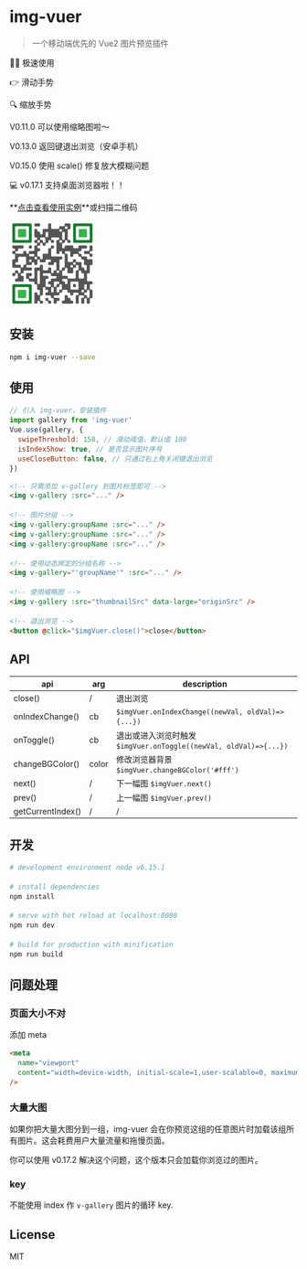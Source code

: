 # img-vuer

> 一个移动端优先的 Vue2 图片预览插件

:ok_woman: 极速使用

:point_right: 滑动手势

:mag: 缩放手势

V0.11.0 可以使用缩略图啦～

V0.13.0 返回键退出浏览（安卓手机）

V0.15.0 使用 scale() 修复放大模糊问题

:computer: v0.17.1 支持桌面浏览器啦！！

**[点击查看使用实例](https://ssshooter.github.io/img-vuer/index.html)**或扫描二维码

<img width="150px" src="./QRcode.png">

## 安装

```bash
npm i img-vuer --save
```

## 使用

```javascript
// 引入 img-vuer，安装插件
import gallery from 'img-vuer'
Vue.use(gallery, {
  swipeThreshold: 150, // 滑动阈值，默认值 100
  isIndexShow: true, // 是否显示图片序号
  useCloseButton: false, // 只通过右上角关闭键退出浏览
})
```

```html
<!-- 只需添加 v-gallery 到图片标签即可 -->
<img v-gallery :src="..." />

<!-- 图片分组 -->
<img v-gallery:groupName :src="..." />
<img v-gallery:groupName :src="..." />
<img v-gallery:groupName :src="..." />

<!-- 使用动态绑定的分组名称 -->
<img v-gallery="'groupName'" :src="..." />

<!-- 使用缩略图 -->
<img v-gallery :src="thumbnailSrc" data-large="originSrc" />

<!-- 退出浏览 -->
<button @click="$imgVuer.close()">close</button>
```

## API

| api               | arg   | description                                                       |
| ----------------- | ----- | ----------------------------------------------------------------- |
| close()           | /     | 退出浏览                                                          |
| onIndexChange()   | cb    | `$imgVuer.onIndexChange((newVal, oldVal)=>{...})`                 |
| onToggle()        | cb    | 退出或进入浏览时触发 `$imgVuer.onToggle((newVal, oldVal)=>{...})` |
| changeBGColor()   | color | 修改浏览器背景 `$imgVuer.changeBGColor('#fff')`                   |
| next()            | /     | 下一幅图 `$imgVuer.next()`                                        |
| prev()            | /     | 上一幅图 `$imgVuer.prev()`                                        |
| getCurrentIndex() | /     | /                                                                 |

## 开发

```bash
# development environment node v6.15.1

# install dependencies
npm install

# serve with hot reload at localhost:8080
npm run dev

# build for production with minification
npm run build
```

## 问题处理

### 页面大小不对

添加 meta

```html
<meta
  name="viewport"
  content="width=device-width, initial-scale=1,user-scalable=0, maximum-scale=1"
/>
```

### 大量大图

如果你把大量大图分到一组，img-vuer 会在你预览这组的任意图片时加载该组所有图片。这会耗费用户大量流量和拖慢页面。

你可以使用 v0.17.2 解决这个问题，这个版本只会加载你浏览过的图片。

### key

不能使用 index 作 `v-gallery` 图片的循环 key.

## License

MIT
